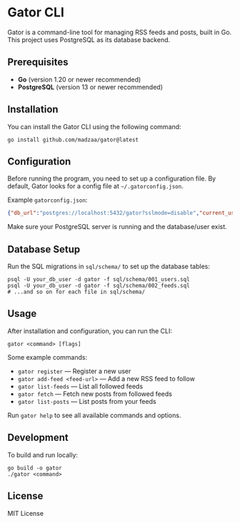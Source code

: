 # Gator CLI

Gator is a command-line tool for managing RSS feeds and posts, built in Go. This project uses PostgreSQL as its database backend.

## Prerequisites

- **Go** (version 1.20 or newer recommended)
- **PostgreSQL** (version 13 or newer recommended)

## Installation

You can install the Gator CLI using the following command:

```
go install github.com/madzaa/gator@latest
```

## Configuration

Before running the program, you need to set up a configuration file. By default, Gator looks for a config file at `~/.gatorconfig.json`.

Example `gatorconfig.json`:

```json
{"db_url":"postgres://localhost:5432/gator?sslmode=disable","current_user_name":"user"}                                                                                                                                                   
```

Make sure your PostgreSQL server is running and the database/user exist.

## Database Setup

Run the SQL migrations in `sql/schema/` to set up the database tables:

```
psql -U your_db_user -d gator -f sql/schema/001_users.sql
psql -U your_db_user -d gator -f sql/schema/002_feeds.sql
# ...and so on for each file in sql/schema/
```

## Usage

After installation and configuration, you can run the CLI:

```
gator <command> [flags]
```

Some example commands:

- `gator register` — Register a new user
- `gator add-feed <feed-url>` — Add a new RSS feed to follow
- `gator list-feeds` — List all followed feeds
- `gator fetch` — Fetch new posts from followed feeds
- `gator list-posts` — List posts from your feeds

Run `gator help` to see all available commands and options.

## Development

To build and run locally:

```
go build -o gator
./gator <command>
```

## License

MIT License

